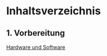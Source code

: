 # Inhaltsverzeichnis
## 1. Vorbereitung
[Hardware und Software](Inhalt/Hardware%20und%20Software.md)
